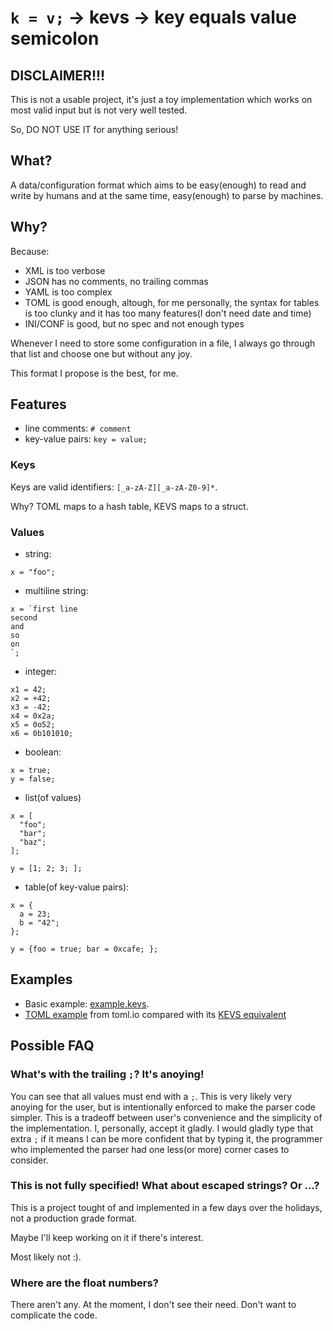 # `k = v;` -> kevs -> key equals value semicolon

## DISCLAIMER!!!

This is not a usable project, it's just a toy implementation which works
on most valid input but is not very well tested.

So, DO NOT USE IT for anything serious!

## What?

A data/configuration format which aims to be easy(enough) to read and write by humans and at the same time, easy(enough) to parse by machines.

## Why?

Because:

- XML is too verbose
- JSON has no comments, no trailing commas
- YAML is too complex
- TOML is good enough, altough, for me personally, the syntax for tables is too clunky and it has too many features(I don't need date and time)
- INI/CONF is good, but no spec and not enough types

Whenever I need to store some configuration in a file, I always go through that list and choose one but without any joy.

This format I propose is the best, for me.

## Features

- line comments: `# comment`
- key-value pairs: `key = value;`

### Keys

Keys are valid identifiers: `[_a-zA-Z][_a-zA-Z0-9]*`.

Why? TOML maps to a hash table, KEVS maps to a struct.

### Values

- string:
```
x = "foo";
```

- multiline string:
```
x = `first line
second
and
so
on
`;
```

- integer:
```
x1 = 42;
x2 = +42;
x3 = -42;
x4 = 0x2a;
x5 = 0o52;
x6 = 0b101010;
```

- boolean:

```
x = true;
y = false;
```

- list(of values)

```
x = [
  "foo";
  "bar";
  "baz";
];

y = [1; 2; 3; ];
```

- table(of key-value pairs):

```
x = {
  a = 23;
  b = "42";
};

y = {foo = true; bar = 0xcafe; };
```

## Examples

- Basic example: [example.kevs](./examples/example.kevs).
- [TOML example](./examples/toml.toml) from toml.io compared with its [KEVS equivalent](./examples/toml.kevs)

## Possible FAQ

### What's with the trailing `;`? It's anoying!

You can see that all values must end with a `;`.
This is very likely very anoying for the user, but is intentionally enforced to make the parser code simpler.
This is a tradeoff between user's convenience and the simplicity of the implementation.
I, personally, accept it gladly. I would gladly type that extra `;` if it means I can be more confident that by typing it, the programmer who implemented the parser had one less(or more) corner cases to consider.

### This is not fully specified! What about escaped strings? Or ...?

This is a project tought of and implemented in a few days over the holidays, not a production grade format.

Maybe I'll keep working on it if there's interest.

Most likely not :).

### Where are the float numbers?

There aren't any. At the moment, I don't see their need. Don't want to complicate the code.
